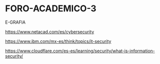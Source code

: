 # FORO-ACADEMICO-3

E-GRAFIA

https://www.netacad.com/es/cybersecurity

https://www.ibm.com/mx-es/think/topics/it-security

https://www.cloudflare.com/es-es/learning/security/what-is-information-security/
